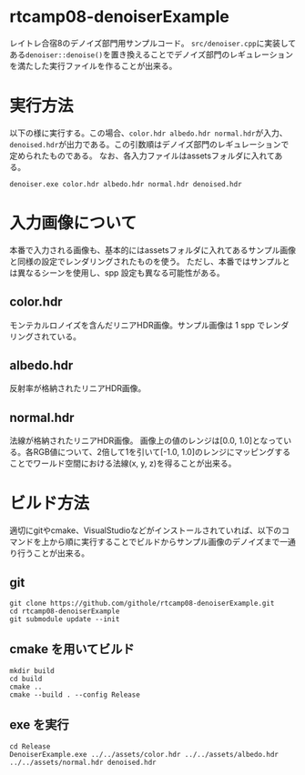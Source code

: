 # rtcamp08-denoiserExample
レイトレ合宿8のデノイズ部門用サンプルコード。
`src/denoiser.cpp`に実装してある`denoiser::denoise()`を置き換えることでデノイズ部門のレギュレーションを満たした実行ファイルを作ることが出来る。

# 実行方法
以下の様に実行する。この場合、`color.hdr albedo.hdr normal.hdr`が入力、`denoised.hdr`が出力である。この引数順はデノイズ部門のレギュレーションで定められたものである。
なお、各入力ファイルはassetsフォルダに入れてある。

`denoiser.exe color.hdr albedo.hdr normal.hdr denoised.hdr`

# 入力画像について
本番で入力される画像も、基本的にはassetsフォルダに入れてあるサンプル画像と同様の設定でレンダリングされたものを使う。
ただし、本番ではサンプルとは異なるシーンを使用し、spp 設定も異なる可能性がある。

## color.hdr
モンテカルロノイズを含んだリニアHDR画像。サンプル画像は 1 spp でレンダリングされている。

## albedo.hdr
反射率が格納されたリニアHDR画像。

## normal.hdr
法線が格納されたリニアHDR画像。
画像上の値のレンジは[0.0, 1.0]となっている。各RGB値について、2倍して1を引いて[-1.0, 1.0]のレンジにマッピングすることでワールド空間における法線(x, y, z)を得ることが出来る。

# ビルド方法
適切にgitやcmake、VisualStudioなどがインストールされていれば、以下のコマンドを上から順に実行することでビルドからサンプル画像のデノイズまで一通り行うことが出来る。

## git
```
git clone https://github.com/githole/rtcamp08-denoiserExample.git
cd rtcamp08-denoiserExample
git submodule update --init
```
## cmake を用いてビルド
```
mkdir build
cd build
cmake ..
cmake --build . --config Release
```

## exe を実行
```
cd Release
DenoiserExample.exe ../../assets/color.hdr ../../assets/albedo.hdr ../../assets/normal.hdr denoised.hdr
```
